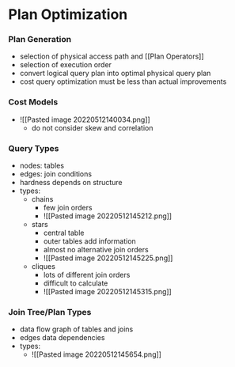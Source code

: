 # Plan Optimization
### Plan Generation
+ selection of physical access path and [[Plan Operators]]
+ selection of execution order
+ convert logical query plan into optimal physical query plan
+ cost query optimization must be less than actual improvements

### Cost Models
+ ![[Pasted image 20220512140034.png]]
	+ do not consider skew and correlation

### Query Types
+ nodes: tables
+ edges: join conditions
+ hardness depends on structure
+ types:
	+ chains
		+ few join orders
		+ ![[Pasted image 20220512145212.png]]
	+ stars
		+ central table
		+ outer tables add information
		+ almost no alternative join orders
		+ ![[Pasted image 20220512145225.png]]
	+ cliques
		+ lots of different join orders
		+ difficult to calculate
		+ ![[Pasted image 20220512145315.png]]

### Join Tree/Plan Types
+ data flow graph of tables and joins
+ edges data dependencies
+ types:
	+ ![[Pasted image 20220512145654.png]]

